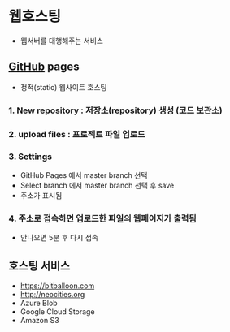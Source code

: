 # 웹호스팅
- 웹서버를 대행해주는 서비스

## [GitHub](https://github.com) pages
- 정적(static) 웹사이트 호스팅
### 1. New repository : 저장소(repository) 생성 (코드 보관소)
### 2. upload files : 프로젝트 파일 업로드
### 3. Settings
- GitHub Pages 에서 master branch 선택
- Select branch 에서 master branch 선택 후 save
- 주소가 표시됨
### 4. 주소로 접속하면 업로드한 파일의 웹페이지가 출력됨
- 안나오면 5분 후 다시 접속

## 호스팅 서비스
- https://bitballoon.com
- http://neocities.org
- Azure Blob
- Google Cloud Storage
- Amazon S3
